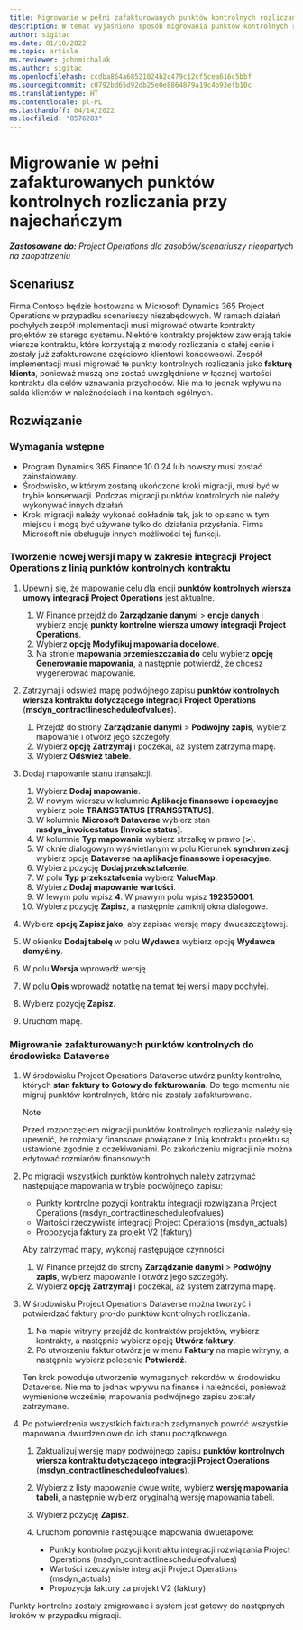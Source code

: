 ```yaml
---
title: Migrowanie w pełni zafakturowanych punktów kontrolnych rozliczania przy najechańczym
description: W temat wyjaśniono sposób migrowania punktów kontrolnych rozliczania o stałej cenie, które zostały zafakturowane klientowi w celu otwarcia kontraktów projektów przed datą rozpoczęcia.
author: sigitac
ms.date: 01/10/2022
ms.topic: article
ms.reviewer: johnmichalak
ms.author: sigitac
ms.openlocfilehash: ccdba864a68521024b2c479c12cf5cea616c5bbf
ms.sourcegitcommit: c0792bd65d92db25e0e8864879a19c4b93efb10c
ms.translationtype: HT
ms.contentlocale: pl-PL
ms.lasthandoff: 04/14/2022
ms.locfileid: "8576283"
---
```

# <a name="migrate-fully-invoiced-billing-milestones-at-cutover"></a>Migrowanie w pełni zafakturowanych punktów kontrolnych rozliczania przy najechańczym

_**Zastosowane do:** Project Operations dla zasobów/scenariuszy nieopartych na zaopatrzeniu_

## <a name="scenario"></a>Scenariusz

Firma Contoso będzie hostowana w Microsoft Dynamics 365 Project Operations w przypadku scenariuszy niezabędowych. W ramach działań pochyłych zespół implementacji musi migrować otwarte kontrakty projektów ze starego systemu. Niektóre kontrakty projektów zawierają takie wiersze kontraktu, które korzystają z metody rozliczania o stałej cenie i zostały już zafakturowane częściowo klientowi końcoweowi. Zespół implementacji musi migrować te punkty kontrolnych rozliczania jako **fakturę klienta**, ponieważ muszą one zostać uwzględnione w łącznej wartości kontraktu dla celów uznawania przychodów. Nie ma to jednak wpływu na salda klientów w należnościach i na kontach ogólnych.

## <a name="solution"></a>Rozwiązanie

### <a name="prerequisites"></a>Wymagania wstępne

- Program Dynamics 365 Finance 10.0.24 lub nowszy musi zostać zainstalowany.
- Środowisko, w którym zostaną ukończone kroki migracji, musi być w trybie konserwacji. Podczas migracji punktów kontrolnych nie należy wykonywać innych działań.
- Kroki migracji należy wykonać dokładnie tak, jak to opisano w tym miejscu i mogą być używane tylko do działania przysłania. Firma Microsoft nie obsługuje innych możliwości tej funkcji.

### <a name="create-a-cutover-version-of-the-project-operations-integration-contract-line-milestones-dual-write-map"></a>Tworzenie nowej wersji mapy w zakresie integracji Project Operations z linią punktów kontrolnych kontraktu 

1. Upewnij się, że mapowanie celu dla encji **punktów kontrolnych wiersza umowy integracji Project Operations** jest aktualne. 

    1. W Finance przejdź do **Zarządzanie danymi** \> **encje danych** i wybierz encję **punkty kontrolne wiersza umowy integracji Project Operations**. 
    2. Wybierz **opcję Modyfikuj mapowania docelowe**. 
    3. Na stronie **mapowania przemieszczania do** celu wybierz **opcję Generowanie mapowania**, a następnie potwierdź, że chcesz wygenerować mapowanie.

2. Zatrzymaj i odśwież mapę podwójnego zapisu **punktów kontrolnych wiersza kontraktu dotyczącego integracji Project Operations** (**msdyn\_contractlinescheduleofvalues**). 

    1. Przejdź do strony **Zarządzanie danymi** \> **Podwójny zapis**, wybierz mapowanie i otwórz jego szczegóły. 
    2. Wybierz **opcję Zatrzymaj** i poczekaj, aż system zatrzyma mapę. 
    3. Wybierz **Odśwież tabele**.

3. Dodaj mapowanie stanu transakcji.

    1. Wybierz **Dodaj mapowanie**.
    2. W nowym wierszu w kolumnie **Aplikacje finansowe i operacyjne** wybierz pole **TRANSSTATUS \[TRANSSTATUS\]**.
    3. W kolumnie **Microsoft Dataverse** wybierz stan **msdyn\_invoicestatus \[Invoice status\]**.
    4. W kolumnie **Typ mapowania** wybierz strzałkę w prawo (**\>**).
    5. W oknie dialogowym wyświetlanym w polu Kierunek **synchronizacji** wybierz opcję **Dataverse na aplikacje finansowe i operacyjne**.
    6. Wybierz pozycję **Dodaj przekształcenie**.
    7. W polu **Typ przekształcenia** wybierz **ValueMap**.
    8. Wybierz **Dodaj mapowanie wartości**.
    9. W lewym polu wpisz **4**. W prawym polu wpisz **192350001**. 
    10. Wybierz pozycję **Zapisz**, a następnie zamknij okna dialogowe.

4. Wybierz **opcję Zapisz jako**, aby zapisać wersję mapy dwueszczętowej. 
5. W okienku **Dodaj tabelę** w polu **Wydawca** wybierz opcję **Wydawca domyślny**.
6. W polu **Wersja** wprowadź wersję.
7. W polu **Opis** wprowadź notatkę na temat tej wersji mapy pochyłej. 
8. Wybierz pozycję **Zapisz**.
9. Uruchom mapę.

### <a name="migrate-invoiced-milestones-to-the-dataverse-environment"></a>Migrowanie zafakturowanych punktów kontrolnych do środowiska Dataverse

1. W środowisku Project Operations Dataverse utwórz punkty kontrolne, których **stan faktury to Gotowy do fakturowania**. Do tego momentu nie migruj punktów kontrolnych, które nie zostały zafakturowane.

    > [!NOTE]
    > Przed rozpoczęciem migracji punktów kontrolnych rozliczania należy się upewnić, że rozmiary finansowe powiązane z linią kontraktu projektu są ustawione zgodnie z oczekiwaniami. Po zakończeniu migracji nie można edytować rozmiarów finansowych.

2. Po migracji wszystkich punktów kontrolnych należy zatrzymać następujące mapowania w trybie podwójnego zapisu:

    - Punkty kontrolne pozycji kontraktu integracji rozwiązania Project Operations (msdyn\_contractlinescheduleofvalues)
    - Wartości rzeczywiste integracji Project Operations (msdyn\_actuals)
    - Propozycja faktury za projekt V2 (faktury)

    Aby zatrzymać mapy, wykonaj następujące czynności:

    1. W Finance przejdź do strony **Zarządzanie danymi** \> **Podwójny zapis**, wybierz mapowanie i otwórz jego szczegóły.
    2. Wybierz **opcję Zatrzymaj** i poczekaj, aż system zatrzyma mapę.

3. W środowisku Project Operations Dataverse można tworzyć i potwierdzać faktury pro-do punktów kontrolnych rozliczania. 

    1. Na mapie witryny przejdź do kontraktów projektów, wybierz kontrakty, a następnie wybierz opcję **Utwórz faktury**.
    2. Po utworzeniu faktur otwórz je w menu **Faktury** na mapie witryny, a następnie wybierz polecenie **Potwierdź**.

    Ten krok powoduje utworzenie wymaganych rekordów w środowisku Dataverse. Nie ma to jednak wpływu na finanse i należności, ponieważ wymienione wcześniej mapowania podwójnego zapisu zostały zatrzymane.

4. Po potwierdzenia wszystkich fakturach zadymanych powróć wszystkie mapowania dwurdzeniowe do ich stanu początkowego.

    1. Zaktualizuj wersję mapy podwójnego zapisu **punktów kontrolnych wiersza kontraktu dotyczącego integracji Project Operations** (**msdyn\_contractlinescheduleofvalues**). 
    2. Wybierz z listy mapowanie dwue write, wybierz **wersję mapowania tabeli**, a następnie wybierz oryginalną wersję mapowania tabeli.
    3. Wybierz pozycję **Zapisz**.
    4. Uruchom ponownie następujące mapowania dwuetapowe:

        - Punkty kontrolne pozycji kontraktu integracji rozwiązania Project Operations (msdyn\_contractlinescheduleofvalues)
        - Wartości rzeczywiste integracji Project Operations (msdyn\_actuals)
        - Propozycja faktury za projekt V2 (faktury)

Punkty kontrolne zostały zmigrowane i system jest gotowy do następnych kroków w przypadku migracji.
